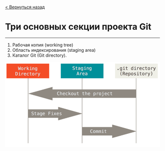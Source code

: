 [< Вернуться назад](./gitcondition.md)

# **Три основных секции проекта Git**
---

1. Рабочая копия (working tree)
2. Область индексирования (staging area)
3. Каталог Git (Git directory).


![sections](./images/sections.png)